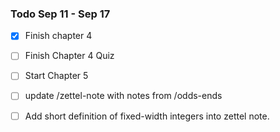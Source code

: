 ### Todo Sep 11 - Sep 17

- [x] Finish chapter 4
- [ ] Finish Chapter 4 Quiz
- [ ] Start Chapter 5
- [ ] update /zettel-note with notes from /odds-ends
- [ ] Add short definition of fixed-width integers into zettel note.
 
